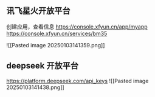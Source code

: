 
## 讯飞星火开放平台
创建应用，查看信息
https://console.xfyun.cn/app/myapp
https://console.xfyun.cn/services/bm35

![[Pasted image 20250103141359.png]]


## deepseek 开放平台
https://platform.deepseek.com/api_keys
![[Pasted image 20250103141438.png]]


